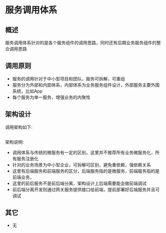 # 服务调用体系

## 概述

服务调用体系针对的是各个服务组件的调用思路，同时还有后期业务服务组件的整合调用思路

## 调用原则

- 服务的调用针对于中小型项目和团队，服务可拆解，可重组
- 服务分为外部和内部体系，内部体系为业务服务组件设计，外部服务主要外围系统，比如App
- 每个服务为单一服务，增强业务的内聚性

## 架构设计

调用架构如下:

<img :src="$withBase('/framework/07_service.png')" style="width:90%" >

架构说明:

- 调用体系与传统的微服务有一定的区别，这里并不推荐所有业务微服务化，所有服务注册化
- 针对的业务场景为中小型企业，可拆解可区别，避免重依赖，强依赖关系
- 这里有后端服务和前端服务的区分，后端服务指的是微服务，前端服务指的是前端业务，
- 这里的前后服务不是前后端分离，架构设计上后端需要能会做前端调试
- 前后端分离开发则通过网关服务提供接口给前端，提前部署好后端服务并且可调试

## 其它

- 无
